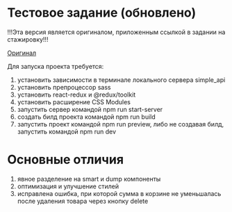 # Тестовое задание (обновлено)
!!!Эта версия является оригиналом, приложенным ссылкой в задании на стажировку!!!

<a href="https://github.com/RareMashiro/internVK/tree/project-main">Оригинал</a>

Для запуска проекта требуется:
1) установить зависимости в терминале локального сервера simple_api
2) установить препроцессор sass
3) установить react-redux и @redux/toolkit
4) установить расширение CSS Modules
5) запустить сервер командой npm run start-server
6) создать билд проекта командой npm run build
7) запустить проект командой npm run preview,
либо не создавая билд, запустить командой npm run dev
# Основные отличия
1) явное разделение на smart и dump компоненты
2) оптимизация и улучшение стилей
3) исправлена ошибка, при которой сумма в корзине не уменьшалась после удаления товара через кнопку delete
